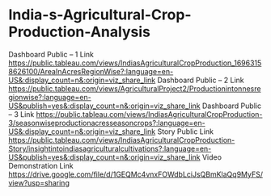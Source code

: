# India-s-Agricultural-Crop-Production-Analysis

Dashboard Public – 1 Link
https://public.tableau.com/views/IndiasAgriculturalCropProduction_16963158626100/AreaInAcresRegionWise?:language=en-US&:display_count=n&:origin=viz_share_link
Dashboard Public – 2 Link
https://public.tableau.com/views/AgriculturalProject2/Productionintonnesregionwise?:language=en-US&publish=yes&:display_count=n&:origin=viz_share_link
Dashboard Public – 3 Link
https://public.tableau.com/views/IndiasAgriculturalCropProduction-3/seasonwiseproductionacresseasoncrops?:language=en-US&:display_count=n&:origin=viz_share_link
Story Public Link
https://public.tableau.com/views/IndiasAgriculturalCropProduction-Story/insightintoindiasagriculturalcultivations?:language=en-US&publish=yes&:display_count=n&:origin=viz_share_link
Video Demonstration Link
https://drive.google.com/file/d/1GEQMc4vnxFOWdbLciJsQBmKlaQq9MyFS/view?usp=sharing 
